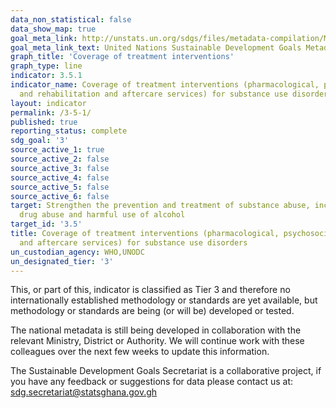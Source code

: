 ```yaml
---
data_non_statistical: false
data_show_map: true
goal_meta_link: http://unstats.un.org/sdgs/files/metadata-compilation/Metadata-Goal-3.pdf
goal_meta_link_text: United Nations Sustainable Development Goals Metadata (pdf 865kB)
graph_title: 'Coverage of treatment interventions'
graph_type: line
indicator: 3.5.1
indicator_name: Coverage of treatment interventions (pharmacological, psychosocial
  and rehabilitation and aftercare services) for substance use disorders
layout: indicator
permalink: /3-5-1/
published: true
reporting_status: complete
sdg_goal: '3'
source_active_1: true
source_active_2: false
source_active_3: false
source_active_4: false
source_active_5: false
source_active_6: false
target: Strengthen the prevention and treatment of substance abuse, including narcotic
  drug abuse and harmful use of alcohol
target_id: '3.5'
title: Coverage of treatment interventions (pharmacological, psychosocial and rehabilitation
  and aftercare services) for substance use disorders
un_custodian_agency: WHO,UNODC
un_designated_tier: '3'
---
```

This, or part of this, indicator is classified as Tier 3 and therefore no internationally established methodology or standards are yet available, but methodology or standards are being (or will be) developed or tested.

The national metadata is still being developed in collaboration with the relevant Ministry, District or Authority.  We will continue work with these colleagues over the next few weeks to update this information.

The Sustainable Development Goals Secretariat is a collaborative project, if you have any feedback or suggestions for data please contact us at: sdg.secretariat@statsghana.gov.gh
